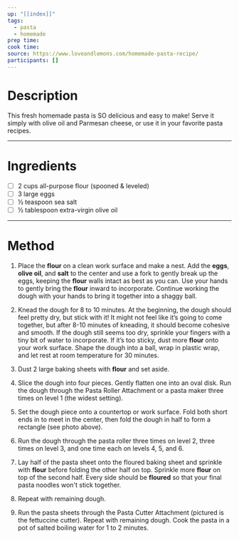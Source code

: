 ```yaml
---
up: "[[index]]"
tags:
  - pasta
  - homemade
prep time: 
cook time: 
source: https://www.loveandlemons.com/homemade-pasta-recipe/
participants: [] 
---
```

# Description
This fresh homemade pasta is SO delicious and easy to make! Serve it simply with olive oil and Parmesan cheese, or use it in your favorite pasta recipes.

---

# Ingredients
- [ ] 2 cups all-purpose flour (spooned &amp; leveled)
- [ ] 3  large eggs
- [ ] ½ teaspoon sea salt
- [ ] ½ tablespoon extra-virgin olive oil

---

# Method
1. Place the **flour** on a clean work surface and make a nest. Add the **eggs**, **olive oil**, and **salt** to the center and use a fork to gently break up the eggs, keeping the **flour** walls intact as best as you can. Use your hands to gently bring the **flour** inward to incorporate. Continue working the dough with your hands to bring it together into a shaggy ball.

2. Knead the dough for 8 to 10 minutes. At the beginning, the dough should feel pretty dry, but stick with it! It might not feel like it’s going to come together, but after 8-10 minutes of kneading, it should become cohesive and smooth. If the dough still seems too dry, sprinkle your fingers with a tiny bit of water to incorporate. If it’s too sticky, dust more **flour** onto your work surface. Shape the dough into a ball, wrap in plastic wrap, and let rest at room temperature for 30 minutes.

3. Dust 2 large baking sheets with **flour** and set aside.

4. Slice the dough into four pieces. Gently flatten one into an oval disk. Run the dough through the Pasta Roller Attachment or a pasta maker three times on level 1 (the widest setting).

5. Set the dough piece onto a countertop or work surface. Fold both short ends in to meet in the center, then fold the dough in half to form a rectangle (see photo above).

6. Run the dough through the pasta roller three times on level 2, three times on level 3, and one time each on levels 4, 5, and 6.

7. Lay half of the pasta sheet onto the floured baking sheet and sprinkle with **flour** before folding the other half on top. Sprinkle more **flour** on top of the second half. Every side should be **floured** so that your final pasta noodles won&#x27;t stick together.

8. Repeat with remaining dough.

9. Run the pasta sheets through the Pasta Cutter Attachment (pictured is the fettuccine cutter). Repeat with remaining dough. Cook the pasta in a pot of salted boiling water for 1 to 2 minutes.